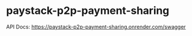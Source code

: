 # paystack-p2p-payment-sharing



API Docs: https://paystack-p2p-payment-sharing.onrender.com/swagger
